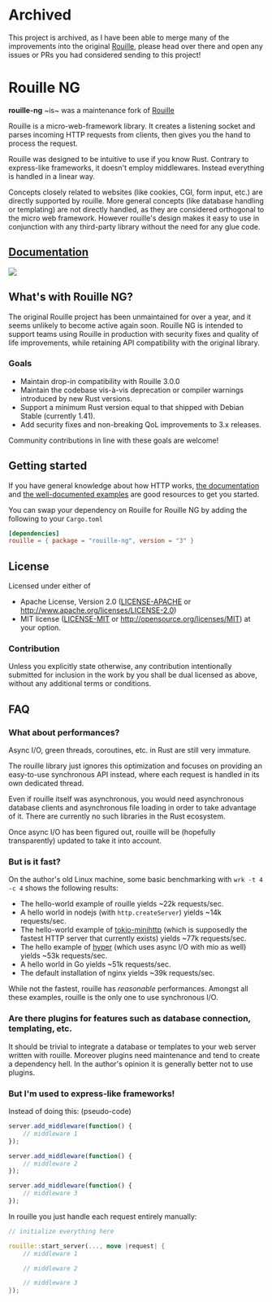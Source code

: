 # Archived

This project is archived, as I have been able to merge many of the improvements into the original [Rouille](https://github.com/tomaka/rouille),
please head over there and open any issues or PRs you had considered sending to this project!

# Rouille NG

**rouille-ng** ~is~ was a maintenance fork of [Rouille](https://github.com/tomaka/rouille)

Rouille is a micro-web-framework library. It creates a listening socket and parses incoming HTTP
requests from clients, then gives you the hand to process the request.

Rouille was designed to be intuitive to use if you know Rust. Contrary to express-like frameworks,
it doesn't employ middlewares. Instead everything is handled in a linear way.

Concepts closely related to websites (like cookies, CGI, form input, etc.) are directly supported
by rouille. More general concepts (like database handling or templating) are not directly handled,
as they are considered orthogonal to the micro web framework. However rouille's design makes it easy
to use in conjunction with any third-party library without the need for any glue code.

## [Documentation](https://docs.rs/rouille-ng)

[![](https://docs.rs/rouille-ng/badge.svg)](https://docs.rs/rouille-ng)

## What's with Rouille NG?
The original Rouille project has been unmaintained for over a year, and it seems unlikely to become
active again soon. Rouille NG is intended to support teams using Rouille in production with security
fixes and quality of life improvements, while retaining API compatibility with the original library.

### Goals
- Maintain drop-in compatibility with Rouille 3.0.0
- Maintain the codebase vis-à-vis deprecation or compiler warnings introduced by new Rust versions.
- Support a minimum Rust version equal to that shipped with Debian Stable (currently 1.41).
- Add security fixes and non-breaking QoL improvements to 3.x releases.

Community contributions in line with these goals are welcome!

## Getting started

If you have general knowledge about how HTTP works, [the documentation](https://docs.rs/rouille-ng)
and [the well-documented examples](https://github.com/bradfier/rouille-ng/tree/master/examples) are
good resources to get you started.

You can swap your dependency on Rouille for Rouille NG by adding the following to your `Cargo.toml`
```toml
[dependencies]
rouille = { package = "rouille-ng", version = "3" }
```

## License

Licensed under either of
 * Apache License, Version 2.0 ([LICENSE-APACHE](LICENSE-APACHE) or http://www.apache.org/licenses/LICENSE-2.0)
 * MIT license ([LICENSE-MIT](LICENSE-MIT) or http://opensource.org/licenses/MIT)
at your option.

### Contribution

Unless you explicitly state otherwise, any contribution intentionally submitted
for inclusion in the work by you shall be dual licensed as above, without any
additional terms or conditions.

## FAQ

### What about performances?

Async I/O, green threads, coroutines, etc. in Rust are still very immature.

The rouille library just ignores this optimization and focuses on providing an easy-to-use
synchronous API instead, where each request is handled in its own dedicated thread.

Even if rouille itself was asynchronous, you would need asynchronous database clients and
asynchronous file loading in order to take advantage of it. There are currently no such libraries
in the Rust ecosystem.

Once async I/O has been figured out, rouille will be (hopefully transparently) updated to take it
into account.

### But is it fast?

On the author's old Linux machine, some basic benchmarking with `wrk -t 4 -c 4` shows the
following results:

- The hello-world example of rouille yields ~22k requests/sec.
- A hello world in nodejs (with `http.createServer`) yields ~14k requests/sec.
- The hello-world example of [tokio-minihttp](https://github.com/tokio-rs/tokio-minihttp) (which is
  supposedly the fastest HTTP server that currently exists) yields ~77k requests/sec. 
- The hello example of [hyper](https://github.com/hyperium/hyper) (which uses async I/O with mio
  as well) yields ~53k requests/sec.
- A hello world in Go yields ~51k requests/sec.
- The default installation of nginx yields ~39k requests/sec.

While not the fastest, rouille has *reasonable* performances. Amongst all these examples, rouille
is the only one to use synchronous I/O.

### Are there plugins for features such as database connection, templating, etc.

It should be trivial to integrate a database or templates to your web server written with
rouille. Moreover plugins need maintenance and tend to create a dependency hell. In the author's
opinion it is generally better not to use plugins.

### But I'm used to express-like frameworks!

Instead of doing this: (pseudo-code)

```js
server.add_middleware(function() {
    // middleware 1
});

server.add_middleware(function() {
    // middleware 2
});

server.add_middleware(function() {
    // middleware 3
});
```

In rouille you just handle each request entirely manually:

```rust
// initialize everything here

rouille::start_server(..., move |request| {
    // middleware 1

    // middleware 2

    // middleware 3
});
```
